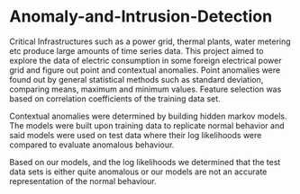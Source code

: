 # Anomaly-and-Intrusion-Detection

Critical Infrastructures such as a power grid, thermal plants, water metering etc produce large
amounts of time series data. This project aimed to explore the data of electric consumption in
some foreign electrical power grid and figure out point and contextual anomalies. Point
anomalies were found out by general statistical methods such as standard deviation, comparing
means, maximum and minimum values. Feature selection was based on correlation coefficients
of the training data set.

Contextual anomalies were determined by building hidden markov models. The models were
built upon training data to replicate normal behavior and said models were used on test data
where their log likelihoods were compared to evaluate anomalous behaviour.

Based on our models, and the log likelihoods we determined that the test data sets is either quite
anomalous or our models are not an accurate representation of the normal behaviour.
